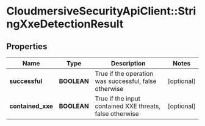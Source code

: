 # CloudmersiveSecurityApiClient::StringXxeDetectionResult

## Properties
Name | Type | Description | Notes
------------ | ------------- | ------------- | -------------
**successful** | **BOOLEAN** | True if the operation was successful, false otherwise | [optional] 
**contained_xxe** | **BOOLEAN** | True if the input contained XXE threats, false otherwise | [optional] 


